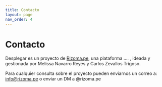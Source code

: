 ```yaml
---
title: Contacto
layout: page
nav_order: 4
---
```


# Contacto

Desplegar es un proyecto de [Rizoma.pe](https://rizoma.pe/), una plataforma …. , ideada y gestionada por Melissa Navarro Reyes y Carlos Zevallos Trigoso.

Para cualquier consulta sobre el proyecto pueden enviarnos un correo a: info@rizoma.pe o enviar un DM a @rizoma.pe


